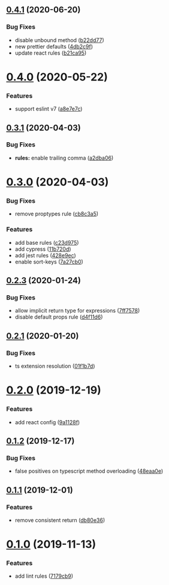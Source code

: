 ## [0.4.1](https://github.com/treemmett/eslint-config/compare/v0.4.0...v0.4.1) (2020-06-20)

### Bug Fixes

- disable unbound method ([b22dd77](https://github.com/treemmett/eslint-config/commit/b22dd77003fa654da91d84838c002c0a3160f209))
- new prettier defaults ([4db2c9f](https://github.com/treemmett/eslint-config/commit/4db2c9f6059d3b51260ed0e05b7b3ac1e8dc4943))
- update react rules ([b21ca95](https://github.com/treemmett/eslint-config/commit/b21ca95ffaf91b8d97f1c4bf321530346ff46a85))

# [0.4.0](https://github.com/treemmett/eslint-config/compare/v0.3.1...v0.4.0) (2020-05-22)

### Features

- support eslint v7 ([a8e7e7c](https://github.com/treemmett/eslint-config/commit/a8e7e7c19f7eb6164f73af95c045fdcd04f8774f))

## [0.3.1](https://github.com/treemmett/eslint-config/compare/v0.3.0...v0.3.1) (2020-04-03)

### Bug Fixes

- **rules:** enable trailing comma ([a2dba06](https://github.com/treemmett/eslint-config/commit/a2dba0632bb365b96cefe5731e34653b8a72af09))

# [0.3.0](https://github.com/treemmett/eslint-config/compare/v0.2.3...v0.3.0) (2020-04-03)

### Bug Fixes

- remove proptypes rule ([cb8c3a5](https://github.com/treemmett/eslint-config/commit/cb8c3a5c2f5c352d3ba24cedc797e90f876499f1))

### Features

- add base rules ([c23d975](https://github.com/treemmett/eslint-config/commit/c23d97511cf460dcd0f1518ded7c0ff5be48b1c1))
- add cypress ([11b720d](https://github.com/treemmett/eslint-config/commit/11b720dfc60a211c94ac096340c7c8c05a7d6216))
- add jest rules ([428e9ec](https://github.com/treemmett/eslint-config/commit/428e9ec58585557ec0f6276f6f8140034ef7d28f))
- enable sort-keys ([7a27cb0](https://github.com/treemmett/eslint-config/commit/7a27cb04a73a5c143ed090033f3199b15121d314))

## [0.2.3](https://github.com/treemmett/eslint-config/compare/v0.2.1...v0.2.3) (2020-01-24)

### Bug Fixes

- allow implicit return type for expressions ([7ff7578](https://github.com/treemmett/eslint-config/commit/7ff75789f84d8a834c9d6a8b6e23f4b7bae415ee))
- disable default props rule ([d4f11d6](https://github.com/treemmett/eslint-config/commit/d4f11d6345506edee8cfa6ffe164248c724d5460))

## [0.2.1](https://github.com/treemmett/eslint-config/compare/v0.2.0...v0.2.1) (2020-01-20)

### Bug Fixes

- ts extension resolution ([01f1b7d](https://github.com/treemmett/eslint-config/commit/01f1b7dafb6b0fff22782393d74b27b503663a9a))

# [0.2.0](https://github.com/treemmett/eslint-config/compare/v0.1.2...v0.2.0) (2019-12-19)

### Features

- add react config ([9a1128f](https://github.com/treemmett/eslint-config/commit/9a1128fc41934faa77b3c3ab77de81f171081444))

## [0.1.2](https://github.com/treemmett/eslint-config/compare/v0.1.1...v0.1.2) (2019-12-17)

### Bug Fixes

- false positives on typescript method overloading ([48eaa0e](https://github.com/treemmett/eslint-config/commit/48eaa0e9e7cb6bf37646a6cd81cd289354e1946a))

## [0.1.1](https://github.com/treemmett/eslint-config/compare/v0.1.0...v0.1.1) (2019-12-01)

### Features

- remove consistent return ([db80e36](https://github.com/treemmett/eslint-config/commit/db80e36077a2ac9ba1e8a69d56e6b286c80853b9))

# [0.1.0](https://github.com/treemmett/eslint-config/compare/7179cb95f99b12d63bc2f50687464a7eab97dbd8...v0.1.0) (2019-11-13)

### Features

- add lint rules ([7179cb9](https://github.com/treemmett/eslint-config/commit/7179cb95f99b12d63bc2f50687464a7eab97dbd8))
